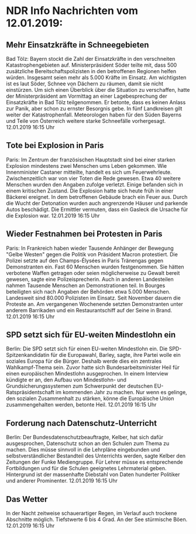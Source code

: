 # NDR Info Nachrichten vom 12.01.2019:


## Mehr Einsatzkräfte in Schneegebieten
Bad Tölz: Bayern stockt die Zahl der Einsatzkräfte in den verschneiten Katastrophengebieten auf. Ministerpräsident Söder teilte mit, dass 500 zusätzliche Bereitschaftspolizisten in den betroffenen Regionen helfen würden. Insgesamt seien mehr als 5.000 Kräfte im Einsatz. Am wichtigsten ist es laut Söder, Schnee von Dächern zu räumen, damit sie nicht einstürzen. Um sich einen Überblick über die Situation zu verschaffen, hatte der Ministerpräsident am Vormittag an einer Lagebesprechung der Einsatzkräfte in Bad Tölz teilgenommen. Er betonte, dass es keinen Anlass zur Panik, aber schon zu ernster Besorgnis gebe. In fünf Landkreisen gilt weiter der Katastrophenfall. Meteorologen haben für den Süden Bayerns und Teile von Österreich weitere starke Schneefälle vorhergesagt. 12.01.2019 16:15 Uhr 

## Tote bei Explosion in Paris
Paris: Im Zentrum der französischen Hauptstadt sind bei einer starken Explosion mindestens zwei Menschen ums Leben gekommen. Wie Innenminister Castaner mitteilte, handelt es sich um Feuerwehrleute. Zwischenzeitlich war von vier Toten die Rede gewesen. Etwa 40 weitere Menschen wurden den Angaben zufolge verletzt. Einige befanden sich in einem kritischen Zustand. Die Explosion hatte sich heute früh in einer Bäckerei ereignet. In dem betroffenen Gebäude brach ein Feuer aus. Durch die Wucht der Detonation wurden auch angrenzende Häuser und parkende Autos beschädigt. Die Ermittler vermuten, dass ein Gasleck die Ursache für die Explosion war. 12.01.2019 16:15 Uhr 

## Wieder Festnahmen bei Protesten in Paris
Paris: In Frankreich haben wieder Tausende Anhänger der Bewegung "Gelbe Westen" gegen die Politik von Präsident Macron protestiert. Die Polizei setzte auf den Champs-Élysées in Paris Tränengas gegen Demonstranten ein. Fast 60 Menschen wurden festgenommen. Sie hätten verbotene Waffen getragen oder seien möglicherweise zu Gewalt bereit gewesen, sagte eine Polizeisprecherin. Auch in anderen Landesteilen nahmen Tausende Menschen an Demonstrationen teil. In Bourges beteiligten sich nach Angaben der Behörden etwa 5.000 Menschen. Landesweit sind 80.000 Polizisten im Einsatz. Seit November dauern die Proteste an. Am vergangenen Wochenende setzten Demonstranten unter anderem Barrikaden und ein Restaurantschiff auf der Seine in Brand. 12.01.2019 16:15 Uhr 

## SPD setzt sich für EU-weiten Mindestlohn ein
Berlin: Die SPD setzt sich für einen EU-weiten Mindestlohn ein. Die SPD-Spitzenkandidatin für die Europawahl, Barley, sagte, ihre Partei wolle ein soziales Europa für die Bürger. Deshalb werde dies ein zentrales Wahlkampf-Thema sein. Zuvor hatte sich Bundesarbeitsminister Heil für einen europäischen Mindestlohn ausgeprochen. In einem Interview kündigte er an, den Aufbau von Mindestlohn- und Grundsicherungssystemen zum Schwerpunkt der deutschen EU-Ratspräsidentschaft im kommenden Jahr zu machen. Nur wenn es gelinge, den sozialen Zusammenhalt zu stärken, könne die Europäische Union zusammengehalten werden, betonte Heil. 12.01.2019 16:15 Uhr 

## Forderung nach Datenschutz-Unterricht
Berlin: Der Bundesdatenschutzbeauftragte, Kelber, hat sich dafür ausgesprochen, Datenschutz schon an den Schulen zum Thema zu machen. Dies müsse sinnvoll in die Lehrpläne eingebunden und selbstverständlicher Bestandteil des Unterrichts werden, sagte Kelber den Zeitungen der Funke Mediengruppe. Für Lehrer müsse es entsprechende Fortbildungen und für die Schulen geeignetes Lehrmaterial geben. Hintergrund ist der massenhafte Diebstahl von Daten hunderter Politiker und anderer Prominenter. 12.01.2019 16:15 Uhr 

## Das Wetter
In der Nacht zeitweise schauerartiger Regen, im Verlauf auch trockene Abschnitte möglich. Tiefstwerte 6 bis 4 Grad. An der See stürmische Böen. 12.01.2019 16:15 Uhr 
